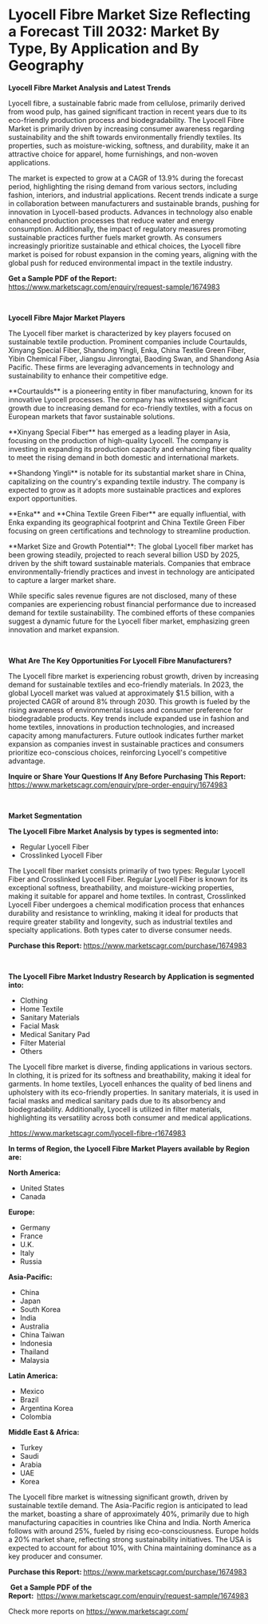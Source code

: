 <p><h1>Lyocell Fibre Market Size Reflecting a Forecast Till 2032: Market By Type, By Application and By Geography</h1></p><p><strong>Lyocell Fibre Market Analysis and Latest Trends</strong></p>
<p><p>Lyocell fibre, a sustainable fabric made from cellulose, primarily derived from wood pulp, has gained significant traction in recent years due to its eco-friendly production process and biodegradability. The Lyocell Fibre Market is primarily driven by increasing consumer awareness regarding sustainability and the shift towards environmentally friendly textiles. Its properties, such as moisture-wicking, softness, and durability, make it an attractive choice for apparel, home furnishings, and non-woven applications.</p><p>The market is expected to grow at a CAGR of 13.9% during the forecast period, highlighting the rising demand from various sectors, including fashion, interiors, and industrial applications. Recent trends indicate a surge in collaboration between manufacturers and sustainable brands, pushing for innovation in Lyocell-based products. Advances in technology also enable enhanced production processes that reduce water and energy consumption. Additionally, the impact of regulatory measures promoting sustainable practices further fuels market growth. As consumers increasingly prioritize sustainable and ethical choices, the Lyocell fibre market is poised for robust expansion in the coming years, aligning with the global push for reduced environmental impact in the textile industry.</p></p>
<p><strong>Get a Sample PDF of the Report:&nbsp;</strong> <a href="https://www.marketscagr.com/enquiry/request-sample/1674983?utm_campaign=3189&utm_medium=2&utm_source=Github&utm_content=ia&utm_term=25032025&utm_id=lyocell-fibre">https://www.marketscagr.com/enquiry/request-sample/1674983</a></p>
<p>&nbsp;</p>
<p><strong>Lyocell Fibre Major Market Players</strong></p>
<p><p>The Lyocell fiber market is characterized by key players focused on sustainable textile production. Prominent companies include Courtaulds, Xinyang Special Fiber, Shandong Yingli, Enka, China Textile Green Fiber, Yibin Chemical Fiber, Jiangsu Jinrongtai, Baoding Swan, and Shandong Asia Pacific. These firms are leveraging advancements in technology and sustainability to enhance their competitive edge.</p><p>**Courtaulds** is a pioneering entity in fiber manufacturing, known for its innovative Lyocell processes. The company has witnessed significant growth due to increasing demand for eco-friendly textiles, with a focus on European markets that favor sustainable solutions.</p><p>**Xinyang Special Fiber** has emerged as a leading player in Asia, focusing on the production of high-quality Lyocell. The company is investing in expanding its production capacity and enhancing fiber quality to meet the rising demand in both domestic and international markets.</p><p>**Shandong Yingli** is notable for its substantial market share in China, capitalizing on the country's expanding textile industry. The company is expected to grow as it adopts more sustainable practices and explores export opportunities.</p><p>**Enka** and **China Textile Green Fiber** are equally influential, with Enka expanding its geographical footprint and China Textile Green Fiber focusing on green certifications and technology to streamline production.</p><p>**Market Size and Growth Potential**: The global Lyocell fiber market has been growing steadily, projected to reach several billion USD by 2025, driven by the shift toward sustainable materials. Companies that embrace environmentally-friendly practices and invest in technology are anticipated to capture a larger market share.</p><p>While specific sales revenue figures are not disclosed, many of these companies are experiencing robust financial performance due to increased demand for textile sustainability. The combined efforts of these companies suggest a dynamic future for the Lyocell fiber market, emphasizing green innovation and market expansion.</p></p>
<p>&nbsp;</p>
<p><strong>What Are The Key Opportunities For Lyocell Fibre Manufacturers?</strong></p>
<p><p>The Lyocell fibre market is experiencing robust growth, driven by increasing demand for sustainable textiles and eco-friendly materials. In 2023, the global Lyocell market was valued at approximately $1.5 billion, with a projected CAGR of around 8% through 2030. This growth is fueled by the rising awareness of environmental issues and consumer preference for biodegradable products. Key trends include expanded use in fashion and home textiles, innovations in production technologies, and increased capacity among manufacturers. Future outlook indicates further market expansion as companies invest in sustainable practices and consumers prioritize eco-conscious choices, reinforcing Lyocell's competitive advantage.</p></p>
<p><strong>Inquire or Share Your Questions If Any Before Purchasing This Report:</strong> <a href="https://www.marketscagr.com/enquiry/pre-order-enquiry/1674983?utm_campaign=3189&utm_medium=2&utm_source=Github&utm_content=ia&utm_term=25032025&utm_id=lyocell-fibre">https://www.marketscagr.com/enquiry/pre-order-enquiry/1674983</a></p>
<p>&nbsp;</p>
<p><strong>Market Segmentation</strong></p>
<p><strong>The Lyocell Fibre Market Analysis by types is segmented into:</strong></p>
<p><ul><li>Regular Lyocell Fiber</li><li>Crosslinked Lyocell Fiber</li></ul></p>
<p><p>The Lyocell fiber market consists primarily of two types: Regular Lyocell Fiber and Crosslinked Lyocell Fiber. Regular Lyocell Fiber is known for its exceptional softness, breathability, and moisture-wicking properties, making it suitable for apparel and home textiles. In contrast, Crosslinked Lyocell Fiber undergoes a chemical modification process that enhances durability and resistance to wrinkling, making it ideal for products that require greater stability and longevity, such as industrial textiles and specialty applications. Both types cater to diverse consumer needs.</p></p>
<p><strong>Purchase this Report:&nbsp;</strong><a href="https://www.marketscagr.com/purchase/1674983?utm_campaign=3189&utm_medium=2&utm_source=Github&utm_content=ia&utm_term=25032025&utm_id=lyocell-fibre">https://www.marketscagr.com/purchase/1674983</a></p>
<p>&nbsp;</p>
<p><strong>The Lyocell Fibre Market Industry Research by Application is segmented into:</strong></p>
<p><ul><li>Clothing</li><li>Home Textile</li><li>Sanitary Materials</li><li>Facial Mask</li><li>Medical Sanitary Pad</li><li>Filter Material</li><li>Others</li></ul></p>
<p><p>The Lyocell fibre market is diverse, finding applications in various sectors. In clothing, it is prized for its softness and breathability, making it ideal for garments. In home textiles, Lyocell enhances the quality of bed linens and upholstery with its eco-friendly properties. In sanitary materials, it is used in facial masks and medical sanitary pads due to its absorbency and biodegradability. Additionally, Lyocell is utilized in filter materials, highlighting its versatility across both consumer and medical applications.</p></p>
<p><a href="https://www.marketscagr.com/lyocell-fibre-r1674983?utm_campaign=3189&utm_medium=2&utm_source=Github&utm_content=ia&utm_term=25032025&utm_id=lyocell-fibre">&nbsp;https://www.marketscagr.com/lyocell-fibre-r1674983</a></p>
<p><strong>In terms of Region, the Lyocell Fibre Market Players available by Region are:</strong></p>
<p>
    <p> <strong> North America: </strong>
        <ul>
            <li>United States</li>
            <li>Canada</li>
        </ul>
        </p> 
    <p> <strong> Europe: </strong>
        <ul>
            <li>Germany</li>
            <li>France</li>
            <li>U.K.</li>
            <li>Italy</li>
            <li>Russia</li>
        </ul>
        </p> 
    <p> <strong> Asia-Pacific: </strong>
        <ul>
            <li>China</li>
            <li>Japan</li>
            <li>South Korea</li>
            <li>India</li>
            <li>Australia</li>
            <li>China Taiwan</li>
            <li>Indonesia</li>
            <li>Thailand</li>
            <li>Malaysia</li>
        </ul>
        </p> 
    <p> <strong> Latin America: </strong>
        <ul>
            <li>Mexico</li>
            <li>Brazil</li>
            <li>Argentina Korea</li>
            <li>Colombia</li>
        </ul>
        </p> 
    <p> <strong> Middle East & Africa: </strong>
        <ul>
            <li>Turkey</li>
            <li>Saudi</li>
            <li>Arabia</li>
            <li>UAE</li>
            <li>Korea</li>
        </ul>
    </p>
    </p>
<p><p>The Lyocell fibre market is witnessing significant growth, driven by sustainable textile demand. The Asia-Pacific region is anticipated to lead the market, boasting a share of approximately 40%, primarily due to high manufacturing capacities in countries like China and India. North America follows with around 25%, fueled by rising eco-consciousness. Europe holds a 20% market share, reflecting strong sustainability initiatives. The USA is expected to account for about 10%, with China maintaining dominance as a key producer and consumer.</p></p>
<p><strong>Purchase this Report: </strong><a href="https://www.marketscagr.com/purchase/1674983?utm_campaign=3189&utm_medium=2&utm_source=Github&utm_content=ia&utm_term=25032025&utm_id=lyocell-fibre">https://www.marketscagr.com/purchase/1674983</a></p>
<p>&nbsp;<strong>Get a Sample PDF of the Report:&nbsp;&nbsp;</strong><a href="https://www.marketscagr.com/enquiry/request-sample/1674983?utm_campaign=3189&utm_medium=2&utm_source=Github&utm_content=ia&utm_term=25032025&utm_id=lyocell-fibre">https://www.marketscagr.com/enquiry/request-sample/1674983</a></p>
<p><strong></strong></p>
<p>Check more reports on <a href="https://www.marketscagr.com/?utm_campaign=3189&utm_medium=2&utm_source=Github&utm_content=ia&utm_term=25032025&utm_id=lyocell-fibre">https://www.marketscagr.com/</a></p>